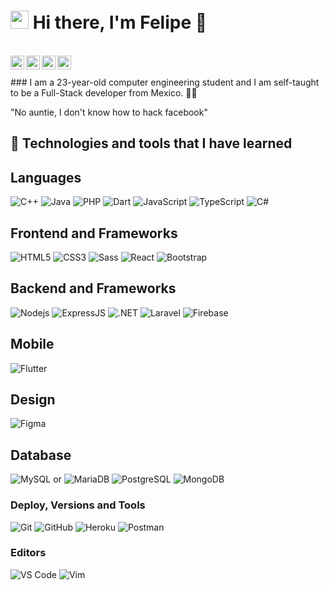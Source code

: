 # <img src="https://github.com/TheDudeThatCode/TheDudeThatCode/blob/master/Assets/Hi.gif" width="29px"> Hi there, I'm Felipe 🐧
<br/>
<a href="https://twitter.com/feli_glz">
  <img align="left" alt="Arturo Glz | Twitter" width="22px" src="https://assets.stickpng.com/images/580b57fcd9996e24bc43c53e.png" />
</a>
<a href="https://www.linkedin.com/in/felipe-arturo/">
  <img align="left" alt="Linkedin" width="22px" src="https://image.flaticon.com/icons/png/512/174/174857.png" />
</a>
<a href="https://t.me/ArturoG1z">
  <img align="left" alt="Telegram" width="22px" src="https://cdn3.iconfinder.com/data/icons/popular-services-brands-vol-2/512/telegram-512.png" />
</a>
<a href="https://www.instagram.com/arturoglzl_/">
  <img align="left" alt="Instagram" width="22px" src="https://upload.wikimedia.org/wikipedia/commons/thumb/5/58/Instagram-Icon.png/1025px-Instagram-Icon.png" />
</a>
<br/><br/>
### I am a 23-year-old computer engineering student and I am self-taught to be a Full-Stack developer from Mexico. 🦾🤓

"No auntie, I don't know how to hack facebook"

## 🔧 Technologies and tools that I have learned 

## Languages

![C++](https://img.shields.io/badge/C%2B%2B-00599C?style=for-the-badge&logo=c%2B%2B&logoColor=white)
![Java](https://img.shields.io/badge/Java-ED8B00?style=for-the-badge&logo=java&logoColor=white)
![PHP](https://img.shields.io/badge/PHP-777BB4?style=for-the-badge&logo=php&logoColor=white)
![Dart](https://img.shields.io/badge/Dart-0175C2?style=for-the-badge&logo=dart&logoColor=white)
![JavaScript](https://img.shields.io/badge/JavaScript-323330?style=for-the-badge&logo=javascript&logoColor=F7DF1E)
![TypeScript](https://img.shields.io/badge/TypeScript-007ACC?style=for-the-badge&logo=typescript&logoColor=white)
![C#](https://img.shields.io/badge/C%23-239120?style=for-the-badge&logo=c-sharp&logoColor=white)
## Frontend and Frameworks

![HTML5](https://img.shields.io/badge/HTML5-E34F26?style=for-the-badge&logo=html5&logoColor=white)
![CSS3](https://img.shields.io/badge/CSS3-1572B6?style=for-the-badge&logo=css3&logoColor=white)
![Sass](https://img.shields.io/badge/Sass-CC6699?style=for-the-badge&logo=sass&logoColor=white)
![React](https://img.shields.io/badge/React-20232A?style=for-the-badge&logo=react&logoColor=61DAFB)
![Bootstrap](https://img.shields.io/badge/Bootstrap-563D7C?style=for-the-badge&logo=bootstrap&logoColor=white)

## Backend and Frameworks

![Nodejs](https://img.shields.io/badge/Node.js-43853D?style=for-the-badge&logo=node.js&logoColor=white)
![ExpressJS](https://img.shields.io/badge/Express.js-000000?style=for-the-badge&logo=express&logoColor=white)
![.NET](https://img.shields.io/badge/.NET-5C2D91?style=for-the-badge&logo=.net&logoColor=white)
![Laravel](https://img.shields.io/badge/Laravel-FF2D20?style=for-the-badge&logo=laravel&logoColor=white)
![Firebase](https://img.shields.io/badge/firebase-ffca28?style=for-the-badge&logo=firebase&logoColor=black)


## Mobile

![Flutter](https://img.shields.io/badge/Flutter-02569B?style=for-the-badge&logo=flutter&logoColor=white)

## Design

![Figma](https://img.shields.io/badge/Figma-F24E1E?style=for-the-badge&logo=figma&logoColor=white)


## Database

![MySQL](https://img.shields.io/badge/MySQL-00000F?style=for-the-badge&logo=mysql&logoColor=white) or 
![MariaDB](https://img.shields.io/badge/MariaDB-003545?style=for-the-badge&logo=mariadb&logoColor=white)
![PostgreSQL](https://img.shields.io/badge/PostgreSQL-316192?style=for-the-badge&logo=postgresql&logoColor=white)
![MongoDB](https://img.shields.io/badge/MongoDB-4EA94B?style=for-the-badge&logo=mongodb&logoColor=white)

### Deploy, Versions and Tools

![Git](https://img.shields.io/badge/Git-F05032?style=for-the-badge&logo=git&logoColor=white)
![GitHub](https://img.shields.io/badge/GitHub-100000?style=for-the-badge&logo=github&logoColor=white)
![Heroku](https://img.shields.io/badge/Heroku-430098?style=for-the-badge&logo=heroku&logoColor=white)
![Postman](https://img.shields.io/badge/Postman-FF6C37?style=for-the-badge&logo=Postman&logoColor=white)

### Editors

![VS Code](https://img.shields.io/badge/Visual_Studio_Code-0078D4?style=for-the-badge&logo=visual%20studio%20code&logoColor=white)
![Vim](https://img.shields.io/badge/VIM-%2311AB00.svg?&style=for-the-badge&logo=vim&logoColor=white)
